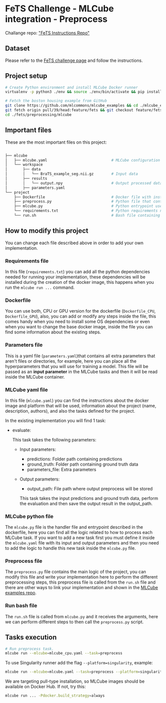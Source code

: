 # FeTS Challenge - MLCube integration - Preprocess

Challange repo: ["FeTS Instructions Repo"](https://github.com/FETS-AI/Challenge)

## Dataset

Please refer to the [FeTS challenge page](https://fets-ai.github.io/Challenge/data/) and follow the instructions.

## Project setup

```bash
# Create Python environment and install MLCube Docker runner 
virtualenv -p python3 ./env && source ./env/bin/activate && pip install mlcube-docker

# Fetch the boston housing example from GitHub
git clone https://github.com/mlcommons/mlcube_examples && cd ./mlcube_examples
git fetch origin pull/39/head:feature/fets && git checkout feature/fets
cd ./fets/preprocessing/mlcube
```

## Important files

These are the most important files on this project:

```bash

├── mlcube
│   ├── mlcube.yaml                             # MLCube configuration file, it defines the project, author, platform, docker and tasks.
│   └── workspace
│       ├── data
│       │   └── BraTS_example_seg.nii.gz        # Input data
│       ├── results
│       │   └── output.npy                      # Output processed data
│       ├── parameters.yaml
└── project
    ├── Dockerfile                              # Docker file with instructions to create the image for the project.
    ├── preprocess.py                           # Python file that contains the main logic of the project.
    ├── mlcube.py                               # Python entrypoint used by MLCube, contains the logic for MLCube tasks.
    └── requirements.txt                        # Python requirements needed to run the project inside Docker.
    └── run.sh                                  # Bash file containing logic to call preprocess.py script.
```

## How to modify this project

You can change each file described above in order to add your own implementation.

### Requirements file

In this file (`requirements.txt`) you can add all the python dependencies needed for running your implementation, these dependencies will be installed during the creation of the docker image, this happens when you run the ```mlcube run ...``` command.

### Dockerfile

You can use both, CPU or GPU version for the dockerfile (`Dockerfile_CPU`, `Dockerfile_GPU`), also, you can add or modify any steps inside the file, this comes handy when you need to install some OS dependencies or even when you want to change the base docker image, inside the file you can find some information about the existing steps.

### Parameters file

This is a yaml file (`parameters.yaml`)that contains all extra parameters that aren't files or directories, for example, here you can place all the hyperparameters that you will use for training a model. This file will be passed as an **input parameter** in the MLCube tasks and then it will be read inside the MLCube container.

### MLCube yaml file

In this file (`mlcube.yaml`) you can find the instructions about the docker image and platform that will be used, information about the project (name, description, authors), and also the tasks defined for the project.

In the existing implementation you will find 1 task:

* evaluate:

    This task takes the following parameters:

  * Input parameters:
    * predictions: Folder path containing predictions
    * ground_truth: Folder path containing ground truth data
    * parameters_file: Extra parameters
  * Output parameters:
    * output_path: File path where output preprocess will be stored

    This task takes the input predictions and ground truth data, perform the evaluation and then save the output result in the output_path.

### MLCube python file

The `mlcube.py` file is the handler file and entrypoint described in the dockerfile, here you can find all the logic related to how to process each MLCube task. If you want to add a new task first you must define it inside the `mlcube.yaml` file with its input and output parameters and then you need to add the logic to handle this new task inside the `mlcube.py` file.

### Preprocess file

The `preprocess.py` file contains the main logic of the project, you can modify this file and write your implementation here to perform the different preprocessing steps, this preprocess file is called from the `run.sh` file and there are other ways to link your implementation and shown in the [MLCube examples repo](https://github.com/mlcommons/mlcube_examples).

### Run bash file

The `run.sh` file is called from `mlcube.py` and it receives the arguments, here we can perform different steps to then call the `preprocess.py` script.

## Tasks execution

```bash
# Run preprocess task.
mlcube run --mlcube=mlcube_cpu.yaml --task=preprocess
```

To use Singularity runner add the flag `--platform=singularity`, example:

```bash
mlcube run --mlcube=mlcube.yaml --task=preprocess --platform=singularity
```

We are targeting pull-type installation, so MLCube images should be available on Docker Hub. If not, try this:

```Bash
mlcube run ... -Pdocker.build_strategy=always
```
